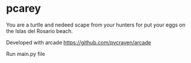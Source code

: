 # pcarey
You are a turtle and nedeed scape from your hunters for put your eggs on the Islas del Rosario beach.

Developed with arcade https://github.com/pvcraven/arcade

Run main.py file
